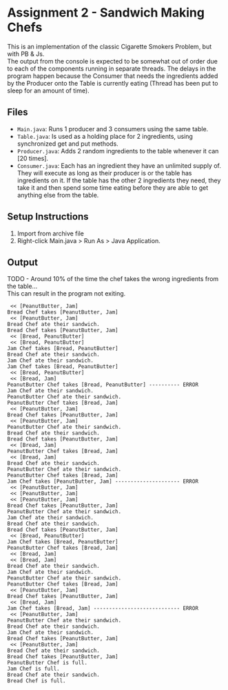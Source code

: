 # Assignment 2 - Sandwich Making Chefs

This is an implementation of the classic Cigarette Smokers Problem, but with PB & Js.  
The output from the console is expected to be somewhat out of order due to each of the components running in separate threads. The delays in the program happen because the Consumer that needs the ingredients added by the Producer onto the Table is currently eating (Thread has been put to sleep for an amount of time). 

## Files
- `Main.java`: Runs 1 producer and 3 consumers using the same table.
- `Table.java`: Is used as a holding place for 2 ingredients, using synchronized get and put methods.
- `Producer.java`: Adds 2 random ingredients to the table whenever it can [20 times].
- `Consumer.java`: Each has an ingredient they have an unlimited supply of. They will execute as long as their producer is or the table has ingredients on it. If the table has the other 2 ingredients they need, they take it and then spend some time eating before they are able to get anything else from the table.

## Setup Instructions
1. Import from archive file
2. Right-click Main.java > Run As > Java Application.

## Output
TODO - Around 10% of the time the chef takes the wrong ingredients from the table...  
This can result in the program not exiting.  

```
 << [PeanutButter, Jam]
Bread Chef takes [PeanutButter, Jam]
 << [PeanutButter, Jam]
Bread Chef ate their sandwich.
Bread Chef takes [PeanutButter, Jam]
 << [Bread, PeanutButter]
 << [Bread, PeanutButter]
Jam Chef takes [Bread, PeanutButter]
Bread Chef ate their sandwich.
Jam Chef ate their sandwich.
Jam Chef takes [Bread, PeanutButter]
 << [Bread, PeanutButter]
 << [Bread, Jam]
PeanutButter Chef takes [Bread, PeanutButter] ---------- ERROR
Jam Chef ate their sandwich.
PeanutButter Chef ate their sandwich.
PeanutButter Chef takes [Bread, Jam]
 << [PeanutButter, Jam]
Bread Chef takes [PeanutButter, Jam]
 << [PeanutButter, Jam]
PeanutButter Chef ate their sandwich.
Bread Chef ate their sandwich.
Bread Chef takes [PeanutButter, Jam]
 << [Bread, Jam]
PeanutButter Chef takes [Bread, Jam]
 << [Bread, Jam]
Bread Chef ate their sandwich.
PeanutButter Chef ate their sandwich.
PeanutButter Chef takes [Bread, Jam]
Jam Chef takes [PeanutButter, Jam] --------------------- ERROR
 << [PeanutButter, Jam]
 << [PeanutButter, Jam]
 << [PeanutButter, Jam]
Bread Chef takes [PeanutButter, Jam]
PeanutButter Chef ate their sandwich.
Jam Chef ate their sandwich.
Bread Chef ate their sandwich.
Bread Chef takes [PeanutButter, Jam]
 << [Bread, PeanutButter]
Jam Chef takes [Bread, PeanutButter]
PeanutButter Chef takes [Bread, Jam]
 << [Bread, Jam]
 << [Bread, Jam]
Bread Chef ate their sandwich.
Jam Chef ate their sandwich.
PeanutButter Chef ate their sandwich.
PeanutButter Chef takes [Bread, Jam]
 << [PeanutButter, Jam]
Bread Chef takes [PeanutButter, Jam]
 << [Bread, Jam]
Jam Chef takes [Bread, Jam] ---------------------------- ERROR
 << [PeanutButter, Jam]
PeanutButter Chef ate their sandwich.
Bread Chef ate their sandwich.
Jam Chef ate their sandwich.
Bread Chef takes [PeanutButter, Jam]
 << [PeanutButter, Jam]
Bread Chef ate their sandwich.
Bread Chef takes [PeanutButter, Jam]
PeanutButter Chef is full.
Jam Chef is full.
Bread Chef ate their sandwich.
Bread Chef is full.
```
